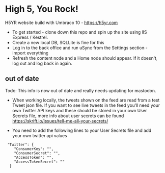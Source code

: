 # High 5, You Rock!
H5YR website build with Umbraco 10 - https://h5yr.com

* To get started - clone down this repo and spin up the site using IIS Express / Kestrel.
* Create a new local DB, SQLLite is fine for this
* Log in to the back office and run uSync from the Settings section - import everything
* Refresh the content node and a Home node should appear. If it doesn't, log out and log back in again.


## out of date

Todo: This info is now out of date and really needs updating for mastodon. 

* When working locally, the tweets shown on the feed are read from a test Tweet json file. If you want to see live tweets in the feed you'll need your own Twitter API keys and these should be stored in your own User Secrets file, more info about user secrets can be found https://skrift.io/issues/tell-me-all-your-secrets/

* You need to add the following lines to your User Secrets file and add your own twitter api values
```
 "Twitter": {
    "ConsumerKey": "",
    "ConsumerSecret": "",
    "AccessToken": "",
    "AccessTokenSecret": "" 
  } 
  ``` 
  
 
